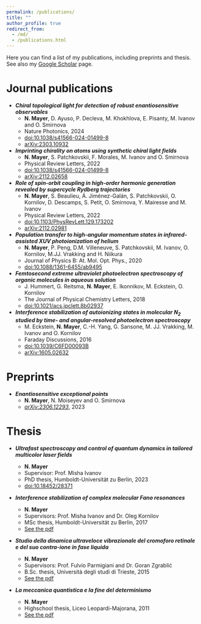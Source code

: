 ```yaml
---
permalink: /publications/
title: ""
author_profile: true
redirect_from: 
  - /md/
  - /publications.html
---
```


Here you can find a list of my publications, including preprints and thesis.
See also my [Google Scholar](https://scholar.google.com/citations?user=9EZ2fK4AAAAJ&hl=en) page.

# Journal publications

- ***Chiral topological light for detection of robust enantiosensitive observables***
    - **N. Mayer**, D. Ayuso, P. Decleva, M. Khokhlova, E. Pisanty, M. Ivanov and O. Smirnova
    - Nature Photonics, 2024
    - [doi:10.1038/s41566-024-01499-8](https://doi.org/10.1038/s41566-024-01499-8)
    - [arXiv:2303.10932](https://arxiv.org/abs/2303.10932)
- ***Imprinting chirality on atoms using synthetic chiral light fields***
    - **N. Mayer**, S. Patchkovskii, F. Morales, M. Ivanov and O. Smirnova
    - Physical Review Letters, 2022
    - [doi:10.1038/s41566-024-01499-8](https://doi.org/10.1038/s41566-024-01499-8)
    - [arXiv:2112.02658](https://arxiv.org/abs/2112.02658)
- ***Role of spin-orbit coupling in high-order harmonic generation revealed by supercycle Rydberg trajectories***
    - **N. Mayer**, S. Beaulieu, Á. Jiménez-Galán, S. Patchkovskii, O. Kornilov, D. Descamps, S. Petit, O. Smirnova, Y. Mairesse and M. Ivanov
    - Physical Review Letters, 2022
    - [doi:10.1103/PhysRevLett.129.173202](https://doi.org/10.1103/PhysRevLett.129.173202)
    - [arXiv:2112.02981](https://arxiv.org/abs/2112.02981)
- ***Population transfer to high-angular momentum states in infrared-assisted XUV photoionization of helium***
    - **N. Mayer**, P. Peng, D.M. Villeneuve, S. Patchkovskii, M. Ivanov, O. Kornilov, M.JJ. Vrakking and H. Niikura
    - Journal of Physics B: At. Mol. Opt. Phys., 2020
    - [doi:10.1088/1361-6455/ab9495](https://doi.org/10.1088/1361-6455/ab9495)
- ***Femtosecond extreme ultraviolet photoelectron spectroscopy of organic molecules in aqueous solution***
    - J. Hummert, G. Reitsma, **N. Mayer**, E. Ikonnikov, M. Eckstein, O. Kornilov
    - The Journal of Physical Chemistry Letters, 2018
    - [doi:10.1021/acs.jpclett.8b02937](https://doi.org/10.1021/acs.jpclett.8b02937)
- ***Interference stabilization of autoionizing states in molecular N$_2$ studied by time- and angular-resolved photoelectron spectroscopy***
    - M. Eckstein, **N. Mayer**, C.-H. Yang, G. Sansone, M. JJ. Vrakking, M. Ivanov and O. Kornilov
    - Faraday Discussions, 2016
    - [doi:10.1039/C6FD00093B](https://doi.org/10.1039/C6FD00093B)
    - [arXiv:1605.02632](https://arxiv.org/abs/1605.02632)

# Preprints

- ***Enantiosensitive exceptional points***
    - **N. Mayer**, N. Moiseyev and O. Smirnova
    - [*arXiv:2306.12293*](https://arxiv.org/abs/2306.12293), 2023

# Thesis

- ***Ultrafast spectroscopy and control of quantum dynamics in tailored multicolor laser fields***
    - **N. Mayer**
    - Supervisor: Prof. Misha Ivanov
    - PhD thesis, Humboldt-Universität zu Berlin, 2023
    - [doi:10.18452/28371](https://doi.org/10.18452/28371)

- ***Interference stabilization of complex molecular Fano resonances***
    - **N. Mayer**
    - Supervisors: Prof. Misha Ivanov and Dr. Oleg Kornilov
    - MSc thesis, Humboldt-Universität zu Berlin, 2017
    - [See the pdf](../files/Thesis_MSc.pdf)

- ***Studio della dinamica ultraveloce vibrazionale del cromoforo retinale e del suo contra-ione in fase liquida***
    - **N. Mayer**
    - Supervisors: Prof. Fulvio Parmigiani and Dr. Goran Zgrablić
    - B.Sc. thesis, Università degli studi di Trieste, 2015
    - [See the pdf](../files/Thesis_BSc.pdf)

- ***La meccanica quantistica e la fine del determinismo***
    - **N. Mayer**
    - Highschool thesis, Liceo Leopardi-Majorana, 2011
    - [See the pdf](../files/Thesis_HS.pdf)
